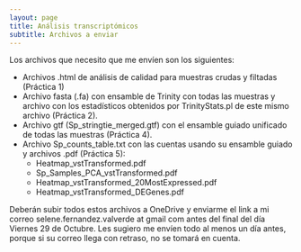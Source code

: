 ```yaml
---
layout: page
title: Análisis transcriptómicos
subtitle: Archivos a enviar
---
```


Los archivos que necesito que me envíen son los siguientes:

* Archivos .html de análisis de calidad para muestras crudas y filtadas (Práctica 1)
* Archivo fasta (.fa) con ensamble de Trinity con todas las muestras y archivo con los estadísticos obtenidos por TrinityStats.pl de este mismo archivo (Práctica 2). 
* Archivo gtf (Sp_stringtie_merged.gtf) con el ensamble guiado unificado de todas las muestras (Práctica 4). 
* Archivo Sp_counts_table.txt con las cuentas usando su ensamble guiado y archivos .pdf (Práctica 5):
	* Heatmap_vstTransformed.pdf
	* Sp_Samples_PCA_vstTransformed.pdf
	* Heatmap_vstTransformed_20MostExpressed.pdf
	* Heatmap_vstTransformed_DEGenes.pdf
	
Deberán subir todos estos archivos a OneDrive y enviarme el link a mi correo 
selene.fernandez.valverde at gmail com antes del final del día 
Viernes 29 de Octubre. Les sugiero me envíen todo al menos un día antes, porque si su correo 
llega con retraso, no se tomará en cuenta. 


